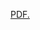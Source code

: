 <a href="https://github.com/jml250525/jml250525/raw/master/content/cv/cv.pdf" target="_blank">PDF.</a>
